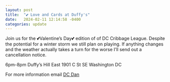 ```yaml
---
layout: post
title:  "💕 Love and Cards at Duffy's"
date:   2024-02-11 12:14:58 -0400
categories: update
---
```


Join us for the 💕Valentine’s Day💕 edition of of DC Cribbage League. 
Despite the potential for a winter storm we still plan on playing. 
If anything changes and the weather actually takes a turn for the worse I’ll send out a cancellation notice. 

6pm-8pm
Duffy’s Hill East 
1901 C St SE
Washington DC


For more information email [DC Dan](dan@dcdan.com)
